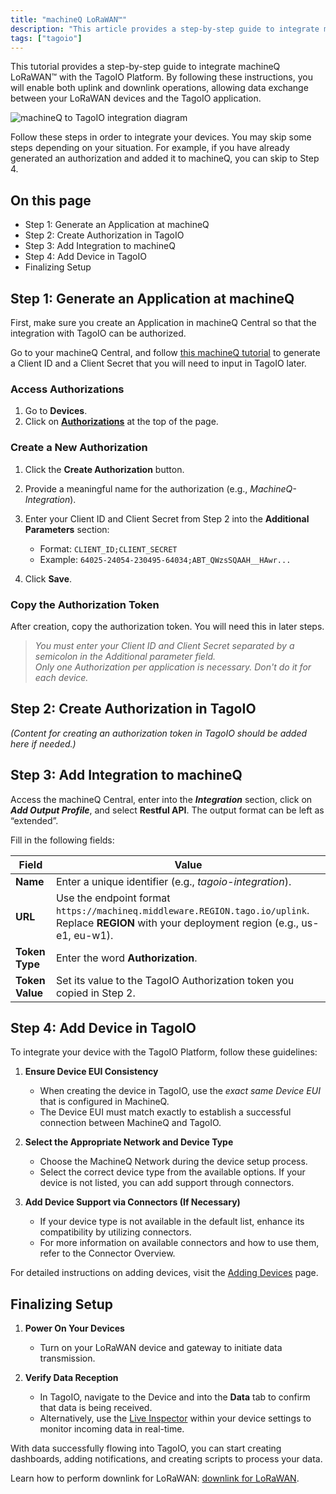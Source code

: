 ```yaml
---
title: "machineQ LoRaWAN™"
description: "This article provides a step-by-step guide to integrate machineQ LoRaWAN™ with the TagoIO platform, enabling uplink and downlink operations between your LoRaWAN devices and the TagoIO application."
tags: ["tagoio"]
---
```


This tutorial provides a step-by-step guide to integrate machineQ LoRaWAN™ with
the TagoIO Platform. By following these instructions, you will enable both
uplink and downlink operations, allowing data exchange between your LoRaWAN
devices and the TagoIO application.

![machineQ to TagoIO integration diagram](/docs_imagem/tagoio/machineq-lorawan-2.png)

Follow these steps in order to integrate your devices. You may skip some steps
depending on your situation. For example, if you have already generated an
authorization and added it to machineQ, you can skip to Step 4.

## On this page

- Step 1: Generate an Application at machineQ
- Step 2: Create Authorization in TagoIO
- Step 3: Add Integration to machineQ
- Step 4: Add Device in TagoIO
- Finalizing Setup

## Step 1: Generate an Application at machineQ

First, make sure you create an Application in machineQ Central so that the
integration with TagoIO can be authorized.

Go to your machineQ Central, and follow
[this machineQ tutorial](https://www.machineq.com/documentation) to generate a
Client ID and a Client Secret that you will need to input in TagoIO later.

### Access Authorizations

1. Go to **Devices**.
2. Click on **[Authorizations](https://admin.tago.io/devices/authorization)** at
   the top of the page.

### Create a New Authorization

1. Click the **Create Authorization** button.
2. Provide a meaningful name for the authorization (e.g.,
   _MachineQ-Integration_).
3. Enter your Client ID and Client Secret from Step 2 into the **Additional
   Parameters** section:
   - Format: `CLIENT_ID;CLIENT_SECRET`
   - Example: `64025-24054-230495-64034;ABT_QWzsSQAAH__HAwr...`

4. Click **Save**.

### Copy the Authorization Token

After creation, copy the authorization token. You will need this in later steps.

> _You must enter your Client ID and Client Secret separated by a semicolon in
> the Additional parameter field._\
> _Only one Authorization per application is necessary. Don't do it for each
> device._

## Step 2: Create Authorization in TagoIO

_(Content for creating an authorization token in TagoIO should be added here if
needed.)_

## Step 3: Add Integration to machineQ

Access the machineQ Central, enter into the **_Integration_** section, click on
**_Add Output Profile_**, and select **Restful API**. The output format can be
left as “extended”.

Fill in the following fields:

| Field           | Value                                                                                                                                             |
| --------------- | ------------------------------------------------------------------------------------------------------------------------------------------------- |
| **Name**        | Enter a unique identifier (e.g., _tagoio-integration_).                                                                                           |
| **URL**         | Use the endpoint format `https://machineq.middleware.REGION.tago.io/uplink`. Replace **REGION** with your deployment region (e.g., us-e1, eu-w1). |
| **Token Type**  | Enter the word **Authorization**.                                                                                                                 |
| **Token Value** | Set its value to the TagoIO Authorization token you copied in Step 2.                                                                             |

## Step 4: Add Device in TagoIO

To integrate your device with the TagoIO Platform, follow these guidelines:

1. **Ensure Device EUI Consistency**
   - When creating the device in TagoIO, use the _exact same Device EUI_ that is
     configured in MachineQ.
   - The Device EUI must match exactly to establish a successful connection
     between MachineQ and TagoIO.

2. **Select the Appropriate Network and Device Type**
   - Choose the MachineQ Network during the device setup process.
   - Select the correct device type from the available options. If your device
     is not listed, you can add support through connectors.

3. **Add Device Support via Connectors (If Necessary)**
   - If your device type is not available in the default list, enhance its
     compatibility by utilizing connectors.
   - For more information on available connectors and how to use them, refer to
     the Connector Overview.

For detailed instructions on adding devices, visit the
[Adding Devices](/docs/tagoio/devices/) page.

## Finalizing Setup

1. **Power On Your Devices**
   - Turn on your LoRaWAN device and gateway to initiate data transmission.

2. **Verify Data Reception**
   - In TagoIO, navigate to the Device and into the **Data** tab to confirm that
     data is being received.
   - Alternatively, use the
     [Live Inspector](/tagoio/devices/live-inspector.md) within your device
     settings to monitor incoming data in real-time.

With data successfully flowing into TagoIO, you can start creating dashboards,
adding notifications, and creating scripts to process your data.

Learn how to perform downlink for LoRaWAN:
[downlink for LoRaWAN](/tagoio/integrations/networks/downlink-for-lorawan.md).
